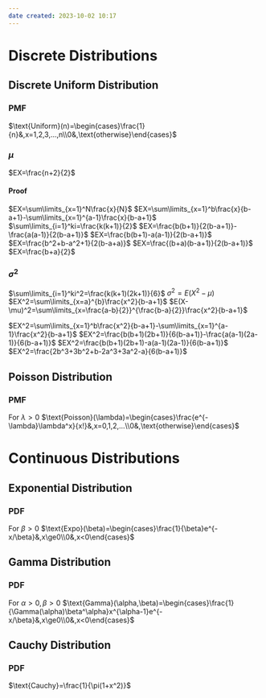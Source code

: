 ```yaml
---
date created: 2023-10-02 10:17
---
```


# Discrete Distributions

## Discrete Uniform Distribution

### PMF

$\text{Uniform}(n)=\begin{cases}\frac{1}{n}&,x=1,2,3,...,n\\0&,\text{otherwise}\end{cases}$

### $\mu$

$EX=\frac{n+2}{2}$

#### Proof

$EX=\sum\limits_{x=1}^N\frac{x}{N}$
$EX=\sum\limits_{x=1}^b\frac{x}{b-a+1}-\sum\limits_{x=1}^{a-1}\frac{x}{b-a+1}$
$\sum\limits_{i=1}^ki=\frac{k(k+1)}{2}$
$EX=\frac{b(b+1)}{2(b-a+1)}-\frac{a(a-1)}{2(b-a+1)}$
$EX=\frac{b(b+1)-a(a-1)}{2(b-a+1)}$
$EX=\frac{b^2+b-a^2+1}{2(b-a+a)}$
$EX=\frac{(b+a)(b-a+1)}{2(b-a+1)}$
$EX=\frac{b+a}{2}$

### $\sigma^2$

$\sum\limits_{i=1}^ki^2=\frac{k(k+1)(2k+1)}{6}$
$\sigma^2=E(X^2-\mu)$
$EX^2=\sum\limits_{x=a}^{b}\frac{x^2}{b-a+1}$
$E(X-\mu)^2=\sum\limits_{x=\frac{a-b}{2}}^{\frac{b-a}{2}}\frac{x^2}{b-a+1}$



$EX^2=\sum\limits_{x=1}^b\frac{x^2}{b-a+1}-\sum\limits_{x=1}^{a-1}\frac{x^2}{b-a+1}$
$EX^2=\frac{b(b+1)(2b+1)}{6(b-a+1)}-\frac{a(a-1)(2a-1)}{6(b-a+1)}$
$EX^2=\frac{b(b+1)(2b+1)-a(a-1)(2a-1)}{6(b-a+1)}$
$EX^2=\frac{2b^3+3b^2+b-2a^3+3a^2-a}{6(b-a+1)}$



## Poisson Distribution

### PMF

For $\lambda>0$
$\text{Poisson}(\lambda)=\begin{cases}\frac{e^{-\lambda}\lambda^x}{x!}&,x=0,1,2,...\\0&,\text{otherwise}\end{cases}$

# Continuous Distributions

## Exponential Distribution

### PDF

For $\beta>0$
$\text{Expo}(\beta)=\begin{cases}\frac{1}{\beta}e^{-x/\beta}&,x\ge0\\0&,x<0\end{cases}$


## Gamma Distribution

### PDF

For $\alpha>0,\beta>0$
$\text{Gamma}(\alpha,\beta)=\begin{cases}\frac{1}{\Gamma(\alpha)\beta^\alpha}x^{\alpha-1}e^{-x/\beta}&,x\ge0\\0&,x<0\end{cases}$

## Cauchy Distribution

### PDF

$\text{Cauchy}=\frac{1}{\pi(1+x^2)}$
